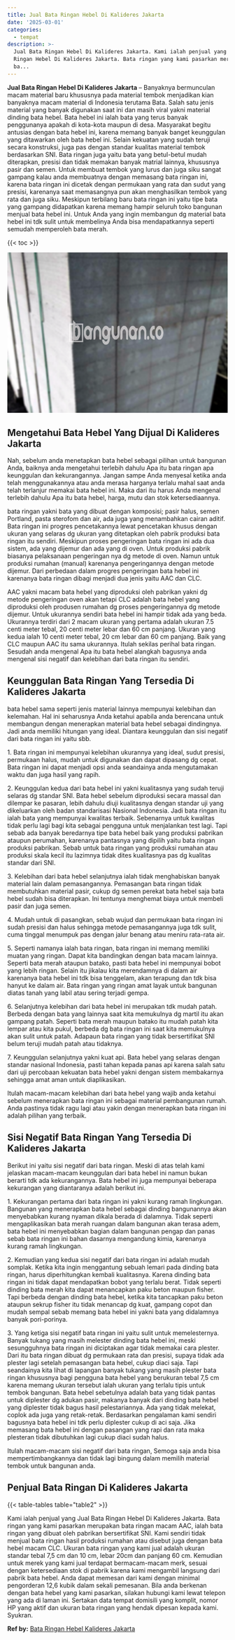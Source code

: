 ```yaml
---
title: Jual Bata Ringan Hebel Di Kalideres Jakarta
date: '2025-03-01'
categories:
  - tempat
description: >-
  Jual Bata Ringan Hebel Di Kalideres Jakarta. Kami ialah penjual yang Jual Bata
  Ringan Hebel Di Kalideres Jakarta. Bata ringan yang kami pasarkan merupakan
  ba...
---
```


**Jual Bata Ringan Hebel Di Kalideres Jakarta** – Banyaknya bermunculan macam material baru khususnya pada material tembok menjadikan kian banyaknya macam material di Indonesia terutama Bata. Salah satu jenis material yang banyak digunakan saat ini dan masih viral yakni material dinding bata hebel. Bata hebel ini ialah bata yang terus banyak penggunanya apakah di kota-kota maupun di desa. Masyarakat begitu antusias dengan bata hebel ini, karena memang banyak banget keunggulan yang ditawarkan oleh bata hebel ini. Selain kekuatan yang sudah teruji secara konstruksi, juga pas dengan standar kualitas material tembok berdasarkan SNI. Bata ringan juga yaitu bata yang betul-betul mudah diterapkan, presisi dan tidak memakan banyak matrial lainnya, khususnya pasir dan semen. Untuk membuat tembok yang lurus dan juga siku sangat gampang kalau anda membuatnya dengan memasang bata ringan ini, karena bata ringan ini dicetak dengan permukaan yang rata dan sudut yang presisi, karenanya saat memasangnya pun akan menghasilkan tembok yang rata dan juga siku. Meskipun terbilang baru bata ringan ini yaitu tipe bata yang gampang didapatkan karena memang hampir seluruh toko bangunan menjual bata hebel ini. Untuk Anda yang ingin membangun dg material bata hebel ini tdk sulit untuk membelinya Anda bisa mendapatkannya seperti semudah memperoleh bata merah.

{{< toc >}}

![Jual Bata Ringan Hebel Di Kalideres Jakarta](/images/jual-hebel-murah-14.png)

## Mengetahui Bata Hebel Yang Dijual Di Kalideres Jakarta

Nah, sebelum anda menetapkan bata hebel sebagai pilihan untuk bangunan Anda, baiknya anda mengetahui terlebih dahulu Apa itu bata ringan apa keunggulan dan kekurangannya. Jangan sampe Anda menyesal ketika anda telah menggunakannya atau anda merasa harganya terlalu mahal saat anda telah terlanjur memakai bata hebel ini. Maka dari itu harus Anda mengenal terlebih dahulu Apa itu bata hebel, harga, mutu dan stok ketersediaannya.

bata ringan yakni bata yang dibuat dengan komposisi; pasir halus, semen Portland, pasta sterofom dan air, ada juga yang menambahkan cairan aditif. Bata ringan ini progres pencetakannya lewat pencetakan khusus dengan ukuran yang selaras dg ukuran yang ditetapkan oleh pabrik produksi bata ringan itu sendiri. Meskipun proses pengeringan bata ringan ini ada dua sistem, ada yang dijemur dan ada yang di oven. Untuk produksi pabrik biasanya pelaksanaan pengeringan nya dg metode di oven. Namun untuk produksi rumahan (manual) karenanya pengeringannya dengan metode dijemur. Dari perbedaan dalam progres pengeringan bata hebel ini karenanya bata ringan dibagi menjadi dua jenis yaitu AAC dan CLC.

AAC yakni macam bata hebel yang diproduksi oleh pabrikan yakni dg metode pengeringan oven akan tetapi CLC adalah bata hebel yang diproduksi oleh produsen rumahan dg proses pengeringannya dg metode dijemur. Untuk ukurannya sendiri bata hebel ini hampir tidak ada yang beda. Ukurannya terdiri dari 2 macam ukuran yang pertama adalah ukuran 7.5 centi meter tebal, 20 centi meter lebar dan 60 cm panjang. Ukuran yang kedua ialah 10 centi meter tebal, 20 cm lebar dan 60 cm panjang. Baik yang CLC maupun AAC itu sama ukurannya. Itulah sekilas perihal bata ringan. Sesudah anda mengenal Apa itu bata hebel alangkah bagusnya anda mengenal sisi negatif dan kelebihan dari bata ringan itu sendiri.

## Keunggulan Bata Ringan Yang Tersedia Di Kalideres Jakarta

bata hebel sama seperti jenis material lainnya mempunyai kelebihan dan kelemahan. Hal ini seharusnya Anda ketahui apabila anda berencana untuk membangun dengan menerapkan material bata hebel sebagai dindingnya. Jadi anda memiliki hitungan yang ideal. Diantara keunggulan dan sisi negatif dari bata ringan ini yaitu sbb.

1\. Bata ringan ini mempunyai kelebihan ukurannya yang ideal, sudut presisi, permukaan halus, mudah untuk digunakan dan dapat dipasang dg cepat. Bata ringan ini dapat menjadi opsi anda seandainya anda mengutamakan waktu dan juga hasil yang rapih.

2\. Keunggulan kedua dari bata hebel ini yakni kualitasnya yang sudah teruji selaras dg standar SNI. Bata hebel sebelum diproduksi secara massal dan dilempar ke pasaran, lebih dahulu diuji kualitasnya dengan standar uji yang dikeluarkan oleh badan standarisasi Nasional Indonesia. Jadi bata ringan itu ialah bata yang mempunyai kwalitas terbaik. Sebenarnya untuk kwalitas tidak perlu lagi bagi kita sebagai pengguna untuk menjalankan test lagi. Tapi sebab ada banyak beredarnya tipe bata hebel baik yang produksi pabrikan ataupun perumahan, karenanya pantasnya yang dipilih yaitu bata ringan produksi pabrikan. Sebab untuk bata ringan yang produksi rumahan atau produksi skala kecil itu lazimnya tidak dites kualitasnya pas dg kualitas standar dari SNI.

3\. Kelebihan dari bata hebel selanjutnya ialah tidak menghabiskan banyak material lain dalam pemasangannya. Pemasangan bata ringan tidak membutuhkan material pasir, cukup dg semen perekat bata hebel saja bata hebel sudah bisa diterapkan. Ini tentunya menghemat biaya untuk membeli pasir dan juga semen.

4\. Mudah untuk di pasangkan, sebab wujud dan permukaan bata ringan ini sudah presisi dan halus sehingga metode pemasangannya juga tdk sulit, cuma tinggal menumpuk pas dengan jalur benang atau meniru rata-rata air.

5\. Seperti namanya ialah bata ringan, bata ringan ini memang memiliki muatan yang ringan. Dapat kita bandingkan dengan bata macam lainnya. Seperti bata merah ataupun batako, pasti bata hebel ini mempunyai bobot yang lebih ringan. Selain itu jikalau kita merendamnya di dalam air karenanya bata hebel ini tdk bisa tenggelam, akan terapung dan tdk bisa hanyut ke dalam air. Bata ringan yang ringan amat layak untuk bangunan diatas tanah yang labil atau sering terjadi gempa.

6\. Selanjutnya kelebihan dari bata hebel ini merupakan tdk mudah patah. Berbeda dengan bata yang lainnya saat kita memukulnya dg martil itu akan gampang patah. Seperti bata merah maupun batako itu mudah patah kita lempar atau kita pukul, berbeda dg bata ringan ini saat kita memukulnya akan sulit untuk patah. Adapaun bata ringan yang tidak bersertifikat SNI belum teruji mudah patah atau tidaknya.

7\. Keunggulan selanjutnya yakni kuat api. Bata hebel yang selaras dengan standar nasional Indonesia, pasti tahan kepada panas api karena salah satu dari uji percobaan kekuatan bata hebel yakni dengan sistem membakarnya sehingga amat aman untuk diaplikasikan.

Itulah macam-macam kelebihan dari bata hebel yang wajib anda ketahui sebelum menerapkan bata ringan ini sebagai material pembangunan rumah. Anda pastinya tidak ragu lagi atau yakin dengan menerapkan bata ringan ini adalah pilihan yang terbaik.

## Sisi Negatif Bata Ringan Yang Tersedia Di Kalideres Jakarta

Berikut ini yaitu sisi negatif dari bata ringan. Meski di atas telah kami jelaskan macam-macam keunggulan dari bata hebel ini namun bukan berarti tdk ada kekurangannya. Bata hebel ini juga mempunyai beberapa kekurangan yang diantaranya adalah berikut ini.

1\. Kekurangan pertama dari bata ringan ini yakni kurang ramah lingkungan. Bangunan yang menerapkan bata hebel sebagai dinding bangunannya akan menyebabkan kurang nyaman dikala berada di dalamnya. Tidak seperti mengaplikasikan bata merah ruangan dalam bangunan akan terasa adem, bata hebel ini menyebabkan bagian dalam bangunan pengap dan panas sebab bata ringan ini bahan dasarnya mengandung kimia, karenanya kurang ramah lingkungan.

2\. Kemudian yang kedua sisi negatif dari bata ringan ini adalah mudah somplak. Ketika kita ingin menggantung sebuah lemari pada dinding bata ringan, harus diperhitungkan kembali kualitasnya. Karena dinding bata ringan ini tidak dapat mendapatkan bobot yang terlalu berat. Tidak seperti dinding bata merah kita dapat menancapkan paku beton maupun fisher. Tapi berbeda dengan dinding bata hebel, ketika kita tancapkan paku beton ataupun sekrup fisher itu tidak menancap dg kuat, gampang copot dan mudah sempal sebab memang bata hebel ini yakni bata yang didalamnya banyak pori-porinya.

3\. Yang ketiga sisi negatif bata ringan ini yaitu sulit untuk memelesternya. Banyak tukang yang masih melester dinding bata hebel ini, meski sesungguhnya bata ringan ini diciptakan agar tidak memakai cara plester. Dari itu bata ringan dibuat dg permukaan rata dan presisi, supaya tidak ada plester lagi setelah pemasangan bata hebel, cukup diaci saja. Tapi seandainya kita lihat di lapangan banyak tukang yang masih plester bata ringan khususnya bagi pengguna bata hebel yang berukuran tebal 7,5 cm karena memang ukuran tersebut ialah ukuran yang terlalu tipis untuk tembok bangunan. Bata hebel sebetulnya adalah bata yang tidak pantas untuk diplester dg adukan pasir, makanya banyak dari dinding bata hebel yang diplester tidak bagus hasil pelestariannya. Ada yang tidak melekat, coplok ada juga yang retak-retak. Berdasarkan pengalaman kami sendiri bagusnya bata hebel ini tdk perlu diplester cukup di aci saja. Jika memasang bata hebel ini dengan pasangan yang rapi dan rata maka plesteran tidak dibutuhkan lagi cukup diaci sudah halus.

Itulah macam-macam sisi negatif dari bata ringan, Semoga saja anda bisa mempertimbangkannya dan tidak lagi bingung dalam memilih material tembok untuk bangunan anda.

## Penjual Bata Ringan Di Kalideres Jakarta

{{< table-tables table="table2" >}}

Kami ialah penjual yang Jual Bata Ringan Hebel Di Kalideres Jakarta. Bata ringan yang kami pasarkan merupakan bata ringan macam AAC, ialah bata ringan yang dibuat oleh pabrikan bersertifikat SNI. Kami sendiri tidak menjual bata ringan hasil produksi rumahan atau disebut juga dengan bata hebel macam CLC. Ukuran bata ringan yang kami jual adalah ukuran standar tebal 7,5 cm dan 10 cm, lebar 20cm dan panjang 60 cm. Kemudian untuk merek yang kami jual terdapat bermacam-macam merk, sesuai dengan ketersediaan stok di pabrik karena kami mengambil langsung dari pabrik bata hebel. Anda dapat memesan dari kami dengan minimal pengorderan 12,6 kubik dalam sekali pemesanan. Bila anda berkenan dengan bata hebel yang kami pasarkan, silakan hubungi kami lewat telepon yang ada di laman ini. Sertakan data tempat domisili yang komplit, nomor HP yang aktif dan ukuran bata ringan yang hendak dipesan kepada kami. Syukran.

**Ref by:** [Bata Ringan Hebel Kalideres Jakarta](https://id.wikipedia.org/wiki/Bata)

